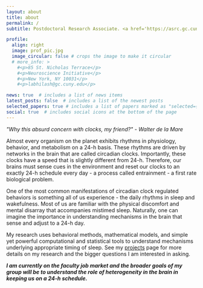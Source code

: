 ```yaml
---
layout: about
title: about
permalink: /
subtitle: Postdoctoral Research Associate. <a href='https://asrc.gc.cuny.edu'> CUNY Advanced Science Research Center</a>.

profile:
  align: right
  image: prof_pic.jpg
  image_circular: false # crops the image to make it circular
  # more_info: >
    #<p>85 St. Nicholas Terrace</p>
    #<p>Neuroscience Initiative</p>
    #<p>New York, NY 10031</p>
    #<p>labhilash@gc.cuny.edu</p>

news: true  # includes a list of news items
latest_posts: false  # includes a list of the newest posts
selected_papers: true # includes a list of papers marked as "selected={true}"
social: true  # includes social icons at the bottom of the page
---
```


<i>"Why this absurd concern with clocks, my friend?" - Walter de la Mare</i>

Almost every organism on the planet exhibits rhythms in physiology, behavior, and metabolism on a 24-h basis. These rhythms are driven by networks in the brain that are called circadian clocks. Importantly, these clocks have a speed that is slightly different from 24-h. Therefore, our brains must sense cues in the environment and reset our clocks to an exactly 24-h schedule every day - a process called entrainment - a first rate biological problem.

One of the most common manifestations of circadian clock regulated behaviors is something all of us experience - the daily rhythms in sleep and wakefulness. Most of us are familiar with the physical discomfort and mental disarray that accompanies mistimed sleep. Naturally, one can imagine the importance in understanding mechanisms in the brain that sense and adjust to a 24-h day.

My research uses behavioral methods, mathematical models, and simple yet powerful computational and statistical tools to understand mechanisms underlying appropriate timing of sleep. See my [projects](https://abhilashlakshman.github.io/projects/) page for more details on my research and the bigger questions I am interested in asking.

<b><i>I am currently on the faculty job market and the broader goals of my group will be to understand the role of heterogeneity in the brain in keeping us on a 24-h schedule.</i></b>
